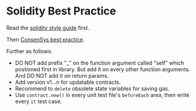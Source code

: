 # Solidity Best Practice

Read the [solidity style guide](http://solidity.readthedocs.io/en/latest/style-guide.html) first.

Then [ConsenSys best practice](https://github.com/ConsenSys/smart-contract-best-practices).

Further as follows:

* DO NOT add prefix "_" on the function argument called "self" which postioned first in library. But add it on every other function arguments. And DO NOT add it on return params.
* Add version v1…n for updatable contracts.
* Recommend to ```delete``` obsolete state variables for saving gas.
* Use ```contract.new()``` in every unit test file's ```beforeEach``` area, then write every ```it``` test case.
